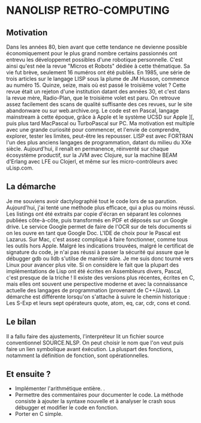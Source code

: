 # NANOLISP RETRO-COMPUTING

## Motivation

Dans les années 80, bien avant que cette tendance ne devienne possible économiquement pour le plus grand nombre
certains passionnés ont entrevu les développemet possibles d'une robotique personnelle.
C'est ainsi qu'est née la revue "Micros et Robots" dédiée à cette thématique. Sa vie fut brève, seulement 16 numéros
ont été publiés. En 1985, une série de trois articles sur le langage LISP sous la plume de JM Husson, commence au numéro
15. Quinze, seize, mais où est passé le troisième volet ? Cette revue était un rejeton d'une institution datant des 
années 30, et c'est dans la revue mère, Radio-Plan, que le troisième volet est paru. On retrouve assez facilement des 
scans de qualité suffisante des ces revues, sur le site abandonware ou sur web.archive.org.
Le code est en Pascal, langage mainstream à cette époque, grâce à Apple et le système UCSD sur Apple ][, puis plus tard
MacPascal ou TurboPascal sur PC.
Ma motivation est multiple avec une grande curiosité pour commencer, et l'envie de comprendre, explorer, tester les 
limites, peut-être les repousser.
LISP est avec FORTRAN l'un des plus anciens langages de programmation, datant du milieu du XXe siècle. Aujourd'hui, 
il renaît en permanence, réinventé sur chaque écosystème productif, sur la JVM avec Clojure, sur la machine BEAM 
d'Erlang avec LFE ou Clojerl, et même sur les micro-contrôleurs avec uLisp.com.   

## La démarche
Je me souviens avoir dactylographié tout le code lors de sa parution. Aujourd'hui, j'ai tenté une méthode plus efficace,
qui a plus ou moins réussi. Les listings ont été extraits par copie d'écran en séparant les colonnes publiées 
côte-à-côte, puis transformés en PDF et déposés sur un Google drive. Le service Google permet de faire de l'OCR sur de 
tels documents si on les ouvre en tant que Google Doc.
L'IDE de choix pour le Pascal est Lazarus. Sur Mac, c'est assez compliqué à faire fonctionner, comme tous les outils 
hors Apple. Malgré les indications trouvées, malgré le certificat de signature du code, je n'ai pas réussi à passer la 
sécurité qui assure que le débugger gdb ou lldb s'utilse de manière sûre. Je me suis donc tourné vers Linux pour avancer
plus vite.
Si on considère le fait que la plupart des implémentations de Lisp ont été écrites en Assembleurs divers, Pascal, c'est 
presque de la triche ! Il existe des versions plus récentes, écrites en C, mais elles ont souvent une perspective 
moderne et avec la connaissance actuelle des langages de programmation (provenant de C++/Java). La démarche est 
différente lorsqu'on s'attache à suivre le chemin historique : Les S-Exp et leurs sept opérateurs quote, atom, eq, car,
cdr, cons et cond.  

## Le bilan
Il a fallu faire des ajustements, l'interpréteur lit un fichier source conventionnel SOURCE.NLSP. On peut choisir le nom
que l'on veut puis faire un lien symbolique avant éxécution. La pluspart des fonctions, notamment la définition de 
fonction, sont opérationnelles.

## Et ensuite ? 
- Implémenter l'arithmétique entière. .
- Permettre des commentaires pour documenter le code. 
La méthode consiste à ajouter la syntaxe nouvelle et à analyser le crash sous débugger et modifier le code en fonction.
- Porter en C simple.

